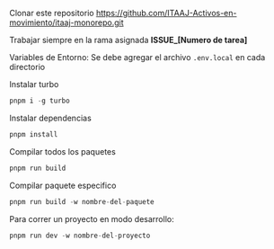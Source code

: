 Clonar este repositorio https://github.com/ITAAJ-Activos-en-movimiento/itaaj-monorepo.git

Trabajar siempre en la rama asignada **ISSUE_[Numero de tarea]** 

Variables de Entorno:  Se debe agregar el archivo `.env.local` en cada directorio

Instalar turbo

```jsx
pnpm i -g turbo
```

Instalar dependencias

```jsx
pnpm install
```

Compilar todos los paquetes

```jsx
pnpm run build
```

Compilar paquete especifico

```jsx
pnpm run build -w nombre-del-paquete
```

Para correr un proyecto en modo desarrollo:

```jsx
pnpm run dev -w nombre-del-proyecto
```